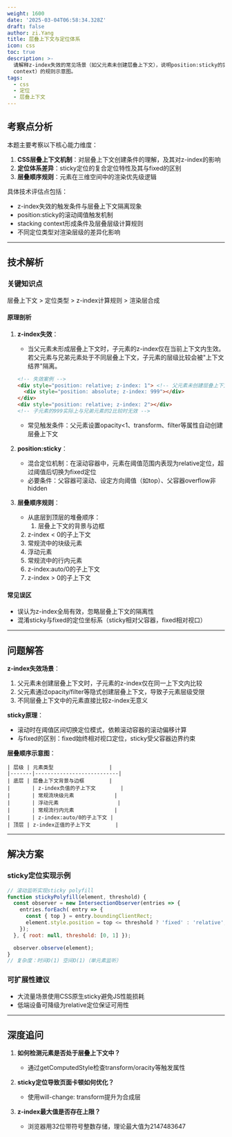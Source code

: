 ```yaml
---
weight: 1600
date: '2025-03-04T06:58:34.328Z'
draft: false
author: zi.Yang
title: 层叠上下文与定位体系
icon: css
toc: true
description: >-
  请解释z-index失效的常见场景（如父元素未创建层叠上下文），说明position:sticky的实现原理及其与fixed定位的区别，并绘制元素层叠顺序（stacking
  context）的规则示意图。
tags:
  - css
  - 定位
  - 层叠上下文
---
```


## 考察点分析

本题主要考察以下核心能力维度：
1. **CSS层叠上下文机制**：对层叠上下文创建条件的理解，及其对z-index的影响
2. **定位体系差异**：sticky定位的复合定位特性及其与fixed的区别
3. **层叠顺序规则**：元素在三维空间中的渲染优先级逻辑

具体技术评估点包括：
- z-index失效的触发条件与层叠上下文隔离现象
- position:sticky的滚动阈值触发机制
- stacking context形成条件及层叠层级计算规则
- 不同定位类型对渲染层级的差异化影响

---

## 技术解析

### 关键知识点
层叠上下文 > 定位类型 > z-index计算规则 > 渲染层合成

#### 原理剖析
1. **z-index失效**：
   - 当父元素未形成层叠上下文时，子元素的z-index仅在当前上下文内生效。若父元素与兄弟元素处于不同层叠上下文，子元素的层级比较会被"上下文结界"隔离。
   ```html
   <!-- 失效案例 -->
   <div style="position: relative; z-index: 1"> <!-- 父元素未创建层叠上下文 -->
     <div style="position: absolute; z-index: 999"></div>
   </div>
   <div style="position: relative; z-index: 2"></div>
   <!-- 子元素的999实际上与兄弟元素的2比较时无效 -->
   ```
   - 常见触发条件：父元素设置opacity<1、transform、filter等属性自动创建层叠上下文

2. **position:sticky**：
   - 混合定位机制：在滚动容器中，元素在阈值范围内表现为relative定位，超过阈值后切换为fixed定位
   - 必要条件：父容器可滚动、设定方向阈值（如top）、父容器overflow非hidden

3. **层叠顺序规则**：
   - 从底层到顶层的堆叠顺序：
     1. 层叠上下文的背景与边框
    2. z-index < 0的子上下文
    3. 常规流中的块级元素
    4. 浮动元素
    5. 常规流中的行内元素
    6. z-index:auto/0的子上下文
    7. z-index > 0的子上下文

#### 常见误区
- 误认为z-index全局有效，忽略层叠上下文的隔离性
- 混淆sticky与fixed的定位坐标系（sticky相对父容器，fixed相对视口）

---

## 问题解答

**z-index失效场景**：
1. 父元素未创建层叠上下文时，子元素的z-index仅在同一上下文内比较
2. 父元素通过opacity/filter等隐式创建层叠上下文，导致子元素层级受限
3. 不同层叠上下文中的元素直接比较z-index无意义

**sticky原理**：
- 滚动时在阈值区间切换定位模式，依赖滚动容器的滚动偏移计算
- 与fixed的区别：fixed始终相对视口定位，sticky受父容器边界约束

**层叠顺序示意图**：
```
| 层级 | 元素类型                  |
|-------|---------------------------|
| 底层 | 层叠上下文背景与边框        |
|       | z-index负值的子上下文        |
|       | 常规流块级元素             |
|       | 浮动元素                   |
|       | 常规流行内元素             |
|       | z-index:auto/0的子上下文 |
| 顶层 | z-index正值的子上下文        |
```

---

## 解决方案

### sticky定位实现示例
```javascript
// 滚动监听实现sticky polyfill
function stickyPolyfill(element, threshold) {
  const observer = new IntersectionObserver(entries => {
    entries.forEach( entry => {
      const { top } = entry.boundingClientRect;
      element.style.position = top <= threshold ? 'fixed' : 'relative';
    });
  }, { root: null, threshold: [0, 1] });

  observer.observe(element);
}
// 复杂度：时间O(1) 空间O(1)（单元素监听）
```

### 可扩展性建议
- 大流量场景使用CSS原生sticky避免JS性能损耗
- 低端设备可降级为relative定位保证可用性

---

## 深度追问

1. **如何检测元素是否处于层叠上下文中？**
   - 通过getComputedStyle检查transform/oracity等触发属性

2. **sticky定位导致页面卡顿如何优化？**
   - 使用will-change: transform提升为合成层

3. **z-index最大值是否存在上限？**
   - 浏览器用32位带符号整数存储，理论最大值为2147483647